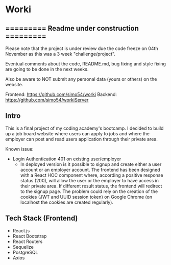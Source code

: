 # Worki

## ========= Readme under construction =========

Please note that the project is under review due the code freeze on 04th November as this was a 3 week "challenge/project".

Eventual comments about the code, README.md, bug fixing and style fixing are going to be done in the next weeks.

Also be aware to NOT submit any personal data (yours or others) on the website.

Frontend: https://github.com/simo54/worki
Backend: https://github.com/simo54/workiServer

## Intro

This is a final project of my coding academy's bootcamp. I decided to build up a job board website where users can apply to jobs and where the employer can post and read users application through their private area.

Known issue: 
- Login Authentication 401 on existing user/employer
	- In deployed version is it possible to signup and create either a user account or an employer account. The frontend has been designed with a React HOC component where, according a positive response status (200), will allow the user or the employer to have access in their private area. If different result status, the frontend will redirect to the signup page. 
  The problem could rely on the creation of the cookies (JWT and UUID session token) on Google Chrome (on localhost the cookies are created regularly).

## Tech Stack (Frontend)
- React.js
- React Bootstrap
- React Routers
- Sequelize
- PostgreSQL
- Axios

